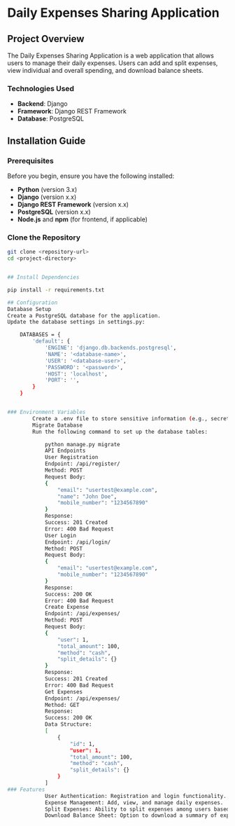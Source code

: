 # Daily Expenses Sharing Application

## Project Overview
The Daily Expenses Sharing Application is a web application that allows users to manage their daily expenses. Users can add and split expenses, view individual and overall spending, and download balance sheets.

### Technologies Used
- **Backend**: Django
- **Framework**: Django REST Framework
- **Database**: PostgreSQL

## Installation Guide

### Prerequisites
Before you begin, ensure you have the following installed:
- **Python** (version 3.x)
- **Django** (version x.x)
- **Django REST Framework** (version x.x)
- **PostgreSQL** (version x.x)
- **Node.js** and **npm** (for frontend, if applicable)

### Clone the Repository
```bash
git clone <repository-url>
cd <project-directory>


## Install Dependencies

pip install -r requirements.txt

## Configuration
Database Setup
Create a PostgreSQL database for the application.
Update the database settings in settings.py:

    DATABASES = {
        'default': {
            'ENGINE': 'django.db.backends.postgresql',
            'NAME': '<database-name>',
            'USER': '<database-user>',
            'PASSWORD': '<password>',
            'HOST': 'localhost',
            'PORT': '',
        }
    }


### Environment Variables
        Create a .env file to store sensitive information (e.g., secret keys).
        Migrate Database
        Run the following command to set up the database tables:

            python manage.py migrate
            API Endpoints
            User Registration
            Endpoint: /api/register/
            Method: POST
            Request Body:
            {
                "email": "usertest@example.com",
                "name": "John Doe",
                "mobile_number": "1234567890"
            }
            Response:
            Success: 201 Created
            Error: 400 Bad Request
            User Login
            Endpoint: /api/login/
            Method: POST
            Request Body:
            {
                "email": "usertest@example.com",
                "mobile_number": "1234567890"
            }
            Response:
            Success: 200 OK
            Error: 400 Bad Request
            Create Expense
            Endpoint: /api/expenses/
            Method: POST
            Request Body:
            {
                "user": 1,
                "total_amount": 100,
                "method": "cash",
                "split_details": {}
            }
            Response:
            Success: 201 Created
            Error: 400 Bad Request
            Get Expenses
            Endpoint: /api/expenses/
            Method: GET
            Response:
            Success: 200 OK
            Data Structure:
            [
                {
                    "id": 1,
                    "user": 1,
                    "total_amount": 100,
                    "method": "cash",
                    "split_details": {}
                }
            ]
### Features
            User Authentication: Registration and login functionality.
            Expense Management: Add, view, and manage daily expenses.
            Split Expenses: Ability to split expenses among users based on different criteria.
            Download Balance Sheet: Option to download a summary of expenses.